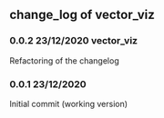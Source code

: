 ## change_log of vector_viz

### 0.0.2 23/12/2020 vector_viz
Refactoring of the changelog

### 0.0.1 23/12/2020
Initial commit (working version)